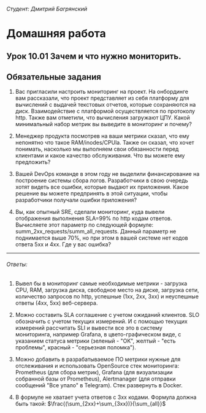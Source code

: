 *Студент: Дмитрий Багрянский*

# Домашняя работа

## Урок 10.01 Зачем и что нужно мониторить.

## Обязательные задания

1. Вас пригласили настроить мониторинг на проект. На онбординге вам рассказали, что проект представляет из себя
платформу для вычислений с выдачей текстовых отчетов, которые сохраняются на диск. Взаимодействие с платформой
осуществляется по протоколу http. Также вам отметили, что вычисления загружают ЦПУ. Какой минимальный набор метрик вы
выведите в мониторинг и почему?

2. Менеджер продукта посмотрев на ваши метрики сказал, что ему непонятно что такое RAM/inodes/CPUla. Также он сказал,
что хочет понимать, насколько мы выполняем свои обязанности перед клиентами и какое качество обслуживания. Что вы
можете ему предложить?

3. Вашей DevOps команде в этом году не выделили финансирование на построение системы сбора логов. Разработчики в свою
очередь хотят видеть все ошибки, которые выдают их приложения. Какое решение вы можете предпринять в этой ситуации,
чтобы разработчики получали ошибки приложения?

4. Вы, как опытный SRE, сделали мониторинг, куда вывели отображения выполнения SLA=99% по http кодам ответов.
Вычисляете этот параметр по следующей формуле: summ_2xx_requests/summ_all_requests. Данный параметр не поднимается выше
70%, но при этом в вашей системе нет кодов ответа 5xx и 4xx. Где у вас ошибка?
---
###### Ответы:

1. Вывел бы в мониторинг самые необходимые метрики - загрузка CPU, RAM, загрузка диска, cвободное место на диске, загрузка сети, количество запросов по http, успешные (1xx, 2xx, 3xx) и неуспешные ответы (4xx, 5xx) веб-сервера.

2. Можно составить SLA соглашение с учетом ожиданий клиентов. SLO обозначить с учетом текущих измерений. И с помощью текущих измерений рассчитать SLI и вывести все это в систему мониторинга, например Grafana, в цвето-графическом виде, с указанием статуса метрики (зеленый - "OK", желтый - "есть проблемы", красный - "серьезная поломка").

3. Можно добавить в разрабатываемое ПО метрики нужные для отслеживания и использовать OpenSource стек мониторинга: Prometheus (для сбора метрик), Grafana (для визуализации собранной базы от Prometheus), Alertmanager (для отправки сообщений "Все упало" в Telegram). Стек развернуть в Docker.

4. В формуле не хватает учета ответов с 3хх кодами. Формула должна быть такой: $\frac{(\sum_{2xx}+\sum_{3xx})}{\sum_{all}}$

